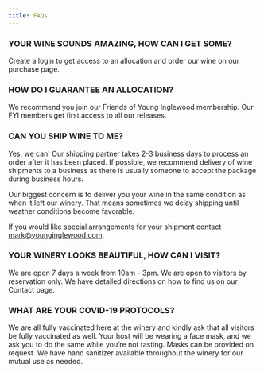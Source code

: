 ```yaml
---
title: FAQs
---
```

### YOUR WINE SOUNDS AMAZING, HOW CAN I GET SOME?
Create a login to get access to an allocation and order our wine on our purchase page.

### HOW DO I GUARANTEE AN ALLOCATION?
We recommend you join our Friends of Young Inglewood membership. Our FYI members get first access to all our releases.

### CAN YOU SHIP WINE TO ME?
Yes, we can! Our shipping partner takes 2-3 business days to process an order after it has been placed. If possible, we recommend delivery of wine shipments to a business as there is usually someone to accept the package during business hours.

Our biggest concern is to deliver you your wine in the same condition as when it left our winery. That means sometimes we delay shipping until weather conditions become favorable.

If you would like special arrangements for your shipment contact mark@younginglewood.com.
### YOUR WINERY LOOKS BEAUTIFUL, HOW CAN I VISIT?
We are open 7 days a week from 10am - 3pm.
We are open to visitors by reservation only.
We have detailed directions on how to find us on our Contact page.
### WHAT ARE YOUR COVID-19 PROTOCOLS?
We are all fully vaccinated here at the winery and kindly ask that all visitors be fully vaccinated as well. Your host will be wearing a face mask, and we ask you to do the same while you’re not tasting. Masks can be provided on request. We have hand sanitizer available throughout the winery for our mutual use as needed.